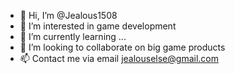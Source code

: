 - 👋 Hi, I’m @Jealous1508
- 👀 I’m interested in game development
- 🌱 I’m currently learning ...
- 💞️ I’m looking to collaborate on big game products
- 📫 Contact me via email jealouselse@gmail.com

<!---
Jealous1508/Jealous1508 is a ✨ special ✨ repository because its `README.md` (this file) appears on your GitHub profile.
You can click the Preview link to take a look at your changes.
--->
